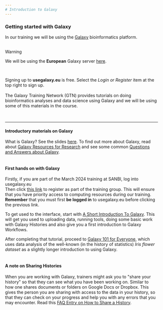 ```yaml
---
# Introduction to Galaxy
---
```


### Getting started with Galaxy

In our training we will be using the [Galaxy](https://galaxyproject.org) bioinformatics platform. 
<br>
<br>

> [!WARNING]  
> We will be using the **European** Galaxy server [here](https://usegalaxy.eu).

<br>

Signing up to **usegalaxy.eu** is free. Select the _Login or Register_ item at the top right to sign up.
<br>
<br>
The Galaxy Training Network (GTN) provides tutorials on doing bioinformatics analyses and data science using Galaxy and we will be using some of this materials in the course.
<br>

<br>

---

#### Introductory materials on Galaxy

What is Galaxy? See the slides [here](https://training.galaxyproject.org/training-material/topics/introduction/tutorials/introduction/slides.html). To find out more about Galaxy, read about [Galaxy Resources for Research](https://docs.google.com/presentation/d/1dgKt1KJEazVPLmUXoXDUKgQl4hu1-Mute_AhSt183lQ/edit#slide=id.p) and see some common [Questions and Answers about Galaxy](https://www.slideshare.net/kbradnam/13-questions-you-might-have-about-galaxy).
<br>
<br>
#### First hands on with Galaxy

Firstly, if you are part of the March 2024 training at SANBI, log into usegalaxy.eu
<br>
Then click [this link](https://usegalaxy.eu/join-training/path-gen-march-24/) to register as part of the training group. This will ensure that you have priority access to computing resources during our training. **Remember** that you must first **be logged in** to usegalaxy.eu before clicking the previous link.

To get used to the interface, start with [A Short Introduction To Galaxy](https://training.galaxyproject.org/training-material/topics/introduction/tutorials/galaxy-intro-short/tutorial.html). This will get you used to uploading data, running tools, doing some basic work with Galaxy Histories and also give you a first introduction to Galaxy Workflows.

After completing that tutorial, proceed to [Galaxy 101 for Everyone](https://training.galaxyproject.org/training-material/topics/introduction/tutorials/galaxy-intro-101-everyone/tutorial.html), which uses data analysis of the well-known (in the history of statistics) _Iris flower dataset_ as a slightly longer introduction to using Galaxy.
<br>
<br>
#### A note on Sharing Histories

When you are working with Galaxy, trainers might ask you to "share your history" so that they can see what you have been working on. Similar to how
one shares documents or folders on Google Docs or Dropbox. This gives the person you are sharing with access to the data in your history, so that they can check on your progress and help you with any errors that you may encounter. Read this [FAQ Entry on How to Share a History](https://training.galaxyproject.org/training-material/faqs/galaxy/histories_sharing.html).

